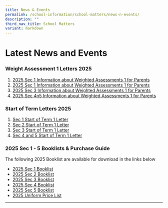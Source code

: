 ```yaml
---
title: News & Events
permalink: /school-information/school-matters/news-n-events/
description: ""
third_nav_title: School Matters
variant: markdown
---
```

# Latest News and Events

### Weight Assessment 1 Letters 2025
1. [2025 Sec 1 Information about Weighted Assessments 1 for Parents](/files/Level%20Matters/S1/2025__Letter_to_parents_WA_Sec_1.pdf)
2. [2025 Sec 1 Information about Weighted Assessments 1 for Parents](/files/Level%20Matters/S2/2025__Letter_to_parents_WA_Sec_2.pdf)
3. [2025 Sec 3 Information about Weighted Assessments 1 for Parents](/files/Level%20Matters/S3/2025__Letter_to_parents_WA_Sec_3.pdf)
4. [2025 Sec 4n5 Information about Weighted Assessments 1 for Parents](/files/Level%20Matters/S4n5/2025__Letter_to_parents_WA_Sec_4n5.pdf)


### Start of Term Letters 2025

1. [Sec 1 Start of Term 1 Letter](/files/Level%20Matters/S1/2025_S1_Start_of_Term_1_Letter.pdf)
2. [Sec 2 Start of Term 1 Letter](/files/Level%20Matters/S2/2025_S2_Start_of_Term_1_Letter.pdf)
3. [Sec 3 Start of Term 1 Letter](/files/Level%20Matters/S3/2025_S3_Start_of_Term_1_Letter.pdf)
4. [Sec 4 and 5 Start of Term 1 Letter](/files/Level%20Matters/S4n5/2025_S45_Start_of_Term_1_Letter.pdf)


### 2025 Sec 1 - 5 Booklists &amp; Purchase Guide

The following 2025 Booklist are available for download in the links below
* [2025 Sec 1 Booklist](/files/Book%20Lists/2025/S1_Booklist_2025.pdf)
* [2025 Sec 2 Booklist](/files/Book%20Lists/2025/S2_Booklist_2025.pdf)
* [2025 Sec 3 Booklist](/files/Book%20Lists/2025/S3_Booklist_2025.pdf)
* [2025 Sec 4 Booklist](/files/Book%20Lists/2025/S4_Booklist_2025.pdf)
* [2025 Sec 5 Booklist](/files/Book%20Lists/2025/S5_Booklist_2025.pdf)
* [2025 Uniform Price List](/files/Book%20Lists/2025/Bowen_Sec_Uniform_Price_List.pdf)



<hr>